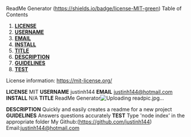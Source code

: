 ReadMe Generator
(https://shields.io/badge/license-MIT-green)
Table of Contents
1. [**LICENSE**](**LICENSE**)
2. [**USERNAME**](**USERNAME**)
3. [**EMAIL**](**EMAIL**)
4. [**INSTALL**](**INSTALL**)
5. [**TITLE**](**TITLE**)
6. [**DESCRIPTION**](**DESCRIPTION**)
7. [**GUIDELINES**](**GUIDELINES**)
8. [**TEST**](**TEST**)

License information: https://mit-license.org/

**LICENSE**
MIT
**USERNAME**
justinh144
**EMAIL**
justinh144@hotmail.com
**INSTALL**
N/A
**TITLE**
ReadMe Generator![Uploading readpic.jpg…]()

**DESCRIPTION**
Quickly and easily creates a readme for a new project
**GUIDELINES**
Answers questions accurately
**TEST**
Type 'node index' in the appropriate folder
My Github:(https://github.com/justinh144)
Email:justinh144@hotmail.com
